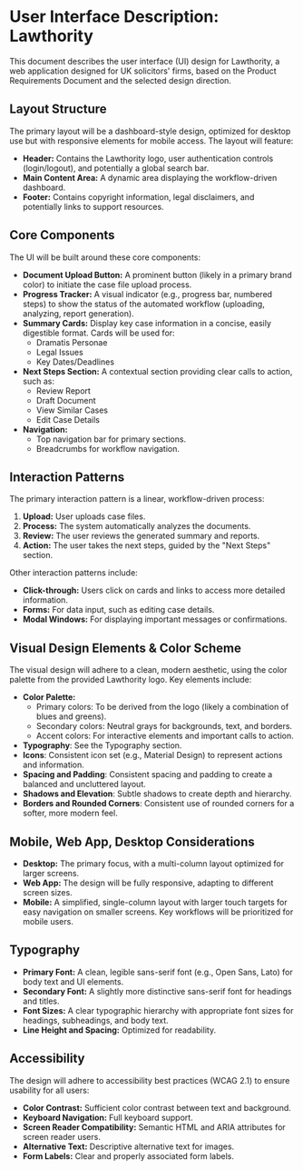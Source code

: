 # **User Interface Description: Lawthority**

This document describes the user interface (UI) design for Lawthority, a web application designed for UK solicitors' firms, based on the Product Requirements Document and the selected design direction.

## **Layout Structure**

The primary layout will be a dashboard-style design, optimized for desktop use but with responsive elements for mobile access. The layout will feature:

* **Header:** Contains the Lawthority logo, user authentication controls (login/logout), and potentially a global search bar.  
* **Main Content Area:** A dynamic area displaying the workflow-driven dashboard.  
* **Footer:** Contains copyright information, legal disclaimers, and potentially links to support resources.

## **Core Components**

The UI will be built around these core components:

* **Document Upload Button:** A prominent button (likely in a primary brand color) to initiate the case file upload process.  
* **Progress Tracker:** A visual indicator (e.g., progress bar, numbered steps) to show the status of the automated workflow (uploading, analyzing, report generation).  
* **Summary Cards:** Display key case information in a concise, easily digestible format. Cards will be used for:  
  * Dramatis Personae  
  * Legal Issues  
  * Key Dates/Deadlines  
* **Next Steps Section:** A contextual section providing clear calls to action, such as:  
  * Review Report  
  * Draft Document  
  * View Similar Cases  
  * Edit Case Details  
* **Navigation:**  
  * Top navigation bar for primary sections.  
  * Breadcrumbs for workflow navigation.

## **Interaction Patterns**

The primary interaction pattern is a linear, workflow-driven process:

1. **Upload:** User uploads case files.  
2. **Process:** The system automatically analyzes the documents.  
3. **Review:** The user reviews the generated summary and reports.  
4. **Action:** The user takes the next steps, guided by the "Next Steps" section.

Other interaction patterns include:

* **Click-through:** Users click on cards and links to access more detailed information.  
* **Forms:** For data input, such as editing case details.  
* **Modal Windows:** For displaying important messages or confirmations.

## **Visual Design Elements & Color Scheme**

The visual design will adhere to a clean, modern aesthetic, using the color palette from the provided Lawthority logo. Key elements include:

* **Color Palette:**  
  * Primary colors: To be derived from the logo (likely a combination of blues and greens).  
  * Secondary colors: Neutral grays for backgrounds, text, and borders.  
  * Accent colors: For interactive elements and important calls to action.  
* **Typography**: See the Typography section.  
* **Icons**: Consistent icon set (e.g., Material Design) to represent actions and information.  
* **Spacing and Padding**: Consistent spacing and padding to create a balanced and uncluttered layout.  
* **Shadows and Elevation**: Subtle shadows to create depth and hierarchy.  
* **Borders and Rounded Corners**: Consistent use of rounded corners for a softer, more modern feel.

## **Mobile, Web App, Desktop Considerations**

* **Desktop:** The primary focus, with a multi-column layout optimized for larger screens.  
* **Web App:** The design will be fully responsive, adapting to different screen sizes.  
* **Mobile:** A simplified, single-column layout with larger touch targets for easy navigation on smaller screens. Key workflows will be prioritized for mobile users.

## **Typography**

* **Primary Font:** A clean, legible sans-serif font (e.g., Open Sans, Lato) for body text and UI elements.  
* **Secondary Font:** A slightly more distinctive sans-serif font for headings and titles.  
* **Font Sizes:** A clear typographic hierarchy with appropriate font sizes for headings, subheadings, and body text.  
* **Line Height and Spacing:** Optimized for readability.

## **Accessibility**

The design will adhere to accessibility best practices (WCAG 2.1) to ensure usability for all users:

* **Color Contrast:** Sufficient color contrast between text and background.  
* **Keyboard Navigation:** Full keyboard support.  
* **Screen Reader Compatibility:** Semantic HTML and ARIA attributes for screen reader users.  
* **Alternative Text:** Descriptive alternative text for images.  
* **Form Labels:** Clear and properly associated form labels.